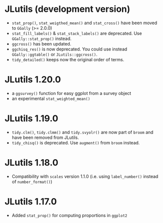 # JLutils (development version)

* `stat_prop()`, `stat_weigthed_mean()` and `stat_cross()` have
  been moved to `GGally` (>= 2.0.0)
* `stat_fill_labels()` & `stat_stack_labels()` are deprecated.
  Use `GGally::stat_prop()` instead.
* `ggcross()` has been updated.
* `ggchisq_res()` is now deprecated. You could use instead `GGally::ggtable()` or `JLutils::ggcross()`.
* `tidy_detailed()` keeps now the original order of terms.

# JLutils 1.20.0

* a `ggsurvey()` function for easy ggplot from a survey object
* an experimental `stat_weighted_mean()`

# JLutils 1.19.0

* `tidy.clm()`, `tidy.clmm()` and `tidy.svyolr()` are now part of `broom` and have
  been removed from JLutils.
* `tidy_chisq()` is deprecated. Use `augment()` from `broom` instead.

# JLutils 1.18.0

* Compatibility with `scales` version 1.1.0 (i.e. using `label_number()` instead of `number_format()`)

# JLutils 1.17.0

* Added `stat_prop()`  for computing proportions in `ggplot2`
